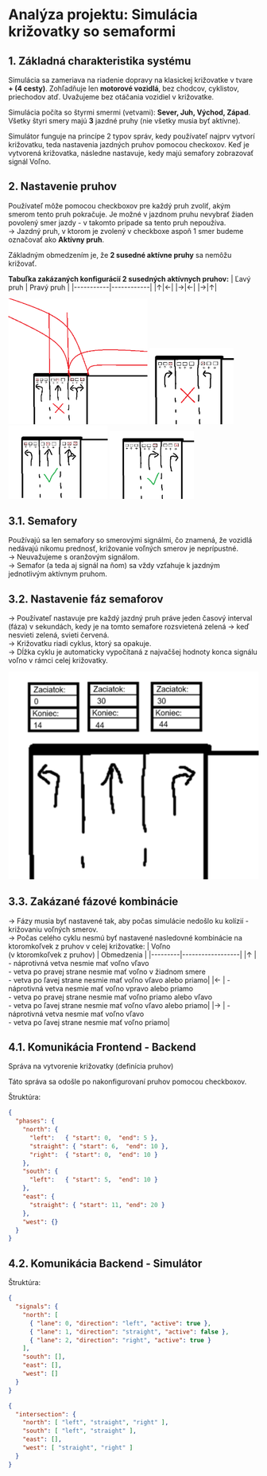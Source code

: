 # Analýza projektu: Simulácia križovatky so semaformi

## 1. Základná charakteristika systému

Simulácia sa zameriava na riadenie dopravy na klasickej križovatke v tvare **+ (4 cesty)**. Zohľadňuje len **motorové vozidlá**, bez chodcov, cyklistov, priechodov atď. Uvažujeme bez otáčania vozidiel v križovatke.

Simulácia počíta so štyrmi smermi (vetvami): **Sever, Juh, Východ, Západ**. Všetky štyri smery majú **3** jazdné pruhy (nie všetky musia byť aktívne).

Simulátor funguje na princípe 2 typov správ, kedy používateľ najprv vytvorí križovatku, teda nastavenia jazdných pruhov pomocou checkoxov. 
Keď je vytvorená križovatka, následne nastavuje, kedy majú semafory zobrazovať signál Voľno.


## 2. Nastavenie pruhov
Používateľ môže pomocou checkboxov pre každý pruh zvoliť, akým smerom tento pruh pokračuje.
Je možné v jazdnom pruhu nevybrať žiaden povolený smer jazdy - v takomto prípade sa tento pruh nepoužíva. <br> 
→ Jazdný pruh, v ktorom je zvolený v checkboxe aspoň 1 smer budeme označovať ako **Aktívny pruh**.


Základným obmedzením je, že **2 susedné aktívne pruhy** sa nemôžu križovať. 

**Tabuľka zakázaných konfigurácií 2 susedných aktívnych pruhov:**
| Ľavý pruh | Pravý pruh |
|-----------|------------|
|↑|←|
|→|←|
|→|↑|


<img src="intersection_checkboxes_priklad_zakazany_cropped.png" alt="Zakázaná konfigurácia jazdných pruho" width="280">
<img src="intersection_checkboxes_priklad_zakazany2_cropped.png" alt="Zakázaná konfigurácia jazdných pruho" width="170">

<img src="intersection_checkboxes_priklad_povoleny_cropped.png" alt="Povolená konfigurácia jazdných pruhov" width="200">
<img src="intersection_checkboxes_priklad_povoleny2_cropped.png" alt="Povolená konfigurácia jazdných pruhov" width="170">

## 3.1. Semafory

Používajú sa len semafory so smerovými signálmi, čo znamená, že vozidlá nedávajú nikomu prednosť, križovanie voľných smerov je neprípustné.<br> 
→ Neuvažujeme s oranžovým signálom.<br> 
→ Semafor (a teda aj signál na ňom) sa vždy vzťahuje k jazdným jednotlivým aktívnym pruhom.


## 3.2. Nastavenie fáz semaforov
→ Používateľ nastavuje pre každý jazdný pruh práve jeden časový interval (fáza) v sekundách, kedy je na tomto semafore rozsvietená zelená → keď nesvieti zelená, svieti červená.<br> 
→ Križovatku riadi cyklus, ktorý sa opakuje.<br> 
→ Dĺžka cyklu je automaticky vypočítaná z najvačšej hodnoty konca signálu voľno v rámci celej križovatky.<br> 

<img src="fazy_priklad.png" alt="Povolená konfigurácia jazdných pruhov">


## 3.3. Zakázané fázové kombinácie
→ Fázy musia byť nastavené tak, aby počas simulácie nedošlo ku kolízií - križovaniu voľných smerov.<br> 
→ Počas celého cyklu nesmú byť nastavené nasledovné kombinácie na ktoromkoľvek z pruhov v celej križovatke:
| Voľno  <br> (v ktoromkoľvek z pruhov) | Obmedzenia       |
|---------|------------------|
|↑        | - náprotivná vetva nesmie mať voľno vľavo<br> - vetva po pravej strane nesmie mať voľno v žiadnom smere<br> - vetva po ľavej strane nesmie mať voľno vľavo alebo priamo|
|←        | - náprotivná vetva nesmie mať voľno vpravo alebo priamo<br> - vetva po pravej strane nesmie mať voľno priamo alebo vľavo<br> - vetva po ľavej strane nesmie mať voľno vľavo alebo priamo|
|→        | - náprotivná vetva nesmie mať voľno vľavo<br> - vetva po ľavej strane nesmie mať voľno priamo|


## 4.1. Komunikácia Frontend - Backend


Správa na vytvorenie križovatky (definícia pruhov)

Táto správa sa odošle po nakonfigurovaní pruhov pomocou checkboxov.

Štruktúra:
```json
{
  "phases": {
    "north": {
      "left":   { "start": 0,  "end": 5 },
      "straight": { "start": 6,  "end": 10 },
      "right":  { "start": 0,  "end": 10 }
    },
    "south": {
      "left":   { "start": 5,  "end": 10 }
    },
    "east": {
      "straight": { "start": 11, "end": 20 }
    },
    "west": {}
  }
}
```


## 4.2. Komunikácia Backend - Simulátor
Štruktúra:
```json
{
  "signals": {
    "north": [
      { "lane": 0, "direction": "left", "active": true },
      { "lane": 1, "direction": "straight", "active": false },
      { "lane": 2, "direction": "right", "active": true }
    ],
    "south": [],
    "east": [],
    "west": []
  }
}
```
```json
{
  "intersection": {
    "north": [ "left", "straight", "right" ],
    "south": [ "left", "straight" ],
    "east": [],
    "west": [ "straight", "right" ]
  }
}
```
